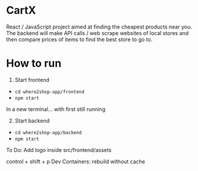 # CartX
React / JavaScript project aimed at finding the cheapest products near you. The backend will make API calls / web scrape websites of local stores and then compare prices of items to find the best store to go to.


# How to run
1. Start frontend
- `cd where2shop-app/frontend`
- `npm start`

In a new terminal... with first still running

2. Start backend
- `cd where2shop-app/backend`
- `npm start`
 
To Do:
Add logo inside src/frontend/assets


control + shift + p
Dev Containers: rebuild without cache
